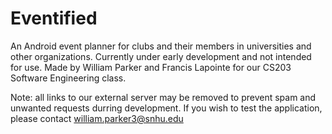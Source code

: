 # Eventified
An Android event planner for clubs and their members in universities and other organizations. Currently under early development and not intended for use. Made by William Parker and Francis Lapointe for our CS203 Software Engineering class.

Note: all links to our external server may be removed to prevent spam and unwanted requests durring development. If you wish to test the application, please contact william.parker3@snhu.edu

